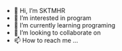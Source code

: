 - 👋 Hi, I’m SKTMHR
- 👀 I’m interested in program
- 🌱 I’m currently learning programing
- 💞️ I’m looking to collaborate on 
- 📫 How to reach me ...

<!---
SKTMHR/SKTMHR is a ✨ special ✨ repository because its `README.md` (this file) appears on your GitHub profile.
You can click the Preview link to take a look at your changes.
--->
